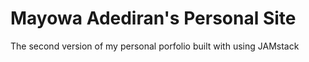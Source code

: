 # Mayowa Adediran's Personal Site

The second version of my personal porfolio built with using JAMstack

